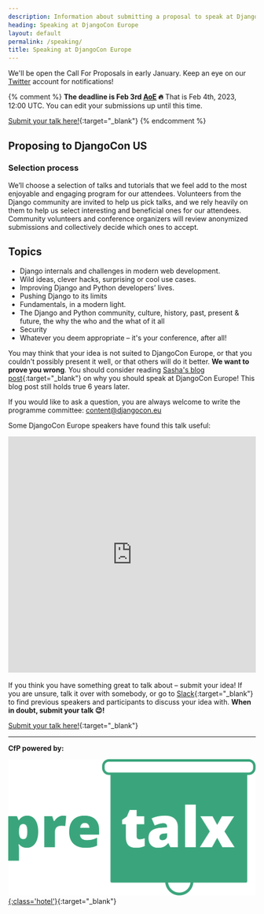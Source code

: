 ```yaml
---
description: Information about submitting a proposal to speak at DjangoCon Europe
heading: Speaking at DjangoCon Europe
layout: default
permalink: /speaking/
title: Speaking at DjangoCon Europe
---
```


We'll be open the Call For Proposals in early January.
Keep an eye on our [Twitter](https://twitter.com/djangoconeurope) account for notifications!    

{% comment %}
**The deadline is Feb 3rd [AoE](https://time.is/compare/0000_3_March_2023_in_Anywhere_on_Earth) 🔥** That is Feb 4th, 2023, 12:00 UTC. You can edit your submissions up until this time.

[Submit your talk here!](https://pretalx.evolutio.pt/djangocon-europe-2022/cfp){:target="_blank"}
{% endcomment %}

## Proposing to DjangoCon US

### Selection process

We’ll choose a selection of talks and tutorials that we feel add to the most enjoyable and engaging program for our attendees.
Volunteers from the Django community are invited to help us pick talks,
and we rely heavily on them to help us select interesting and beneficial ones for our attendees.
Community volunteers and conference organizers will review anonymized submissions and collectively decide which ones to accept.

## Topics

* Django internals and challenges in modern web development.
* Wild ideas, clever hacks, surprising or cool use cases.
* Improving Django and Python developers’ lives.
* Pushing Django to its limits
* Fundamentals, in a modern light.
* The Django and Python community, culture, history, past, present & future, the why the who and the what of it all
* Security
* Whatever you deem appropriate – it's your conference, after all!

You may think that your idea is not suited to DjangoCon Europe, or that you couldn't possibly present it well, or that others will do it better. **We want to prove you wrong**. You should consider reading [Sasha's blog post](https://web.archive.org/web/20190625135013/https://www.mxsasha.eu/blog/2015/03/11/why-you-should-speak/){:target="_blank"} on why you should speak at DjangoCon Europe! This blog post still holds true 6 years later.

If you would like to ask a question, you are always welcome to write the programme committee: [content@djangocon.eu](mailto:content@djangocon.eu)

Some DjangoCon Europe speakers have found this talk useful:

<iframe width="100%" height="480" src="https://www.youtube.com/embed/4rsL974kwsE" frameborder="0" allow="accelerometer; autoplay; clipboard-write; encrypted-media; gyroscope; picture-in-picture" allowfullscreen></iframe>

If you think you have something great to talk about – submit your idea!
If you are unsure,
talk it over with somebody, or go to [Slack](https://join.slack.com/t/djangoconeurope/shared_invite/zt-1gjg5lqkz-qVQkNnhjztXVme7TQ7ziQA){:target="_blank"} to find previous speakers and participants to discuss your idea with.
**When in doubt, submit your talk 😉!**

[Submit your talk here!](https://pretalx.evolutio.pt/djangocon-europe-2022/cfp){:target="_blank"}

---

**CfP powered by:**

[![pretalx](/static/img/pretalx.svg){:class='hotel'}](https://pretalx.com/p/about/){:target="_blank"}


